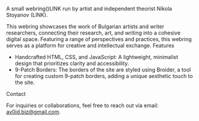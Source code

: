 A small webring()LINK run by artist and independent theorist Nikola Stoyanov (LINK).

This webring showcases the work of Bulgarian artists and writer researchers, connecting their research, art, and writing into a cohesive digital space. Featuring a range of perspectives and practices, this webring serves as a platform for creative and intellectual exchange.
Features

- Handcrafted HTML, CSS, and JavaScript: A lightweight, minimalist design that prioritizes clarity and accessibility.
- 9-Patch Borders: The borders of the site are styled using Broider, a tool for creating custom 9-patch borders, adding a unique aesthetic touch to the site.

Contact

For inquiries or collaborations, feel free to reach out via email: <a href="mailto:av0id.biz@gmail.com" target="_blank">av0id.biz@gmail.com</a>.
